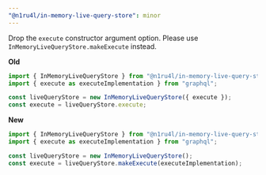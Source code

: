 ```yaml
---
"@n1ru4l/in-memory-live-query-store": minor
---
```


Drop the `execute` constructor argument option.
Please use `InMemoryLiveQueryStore.makeExecute` instead.

**Old**

```ts
import { InMemoryLiveQueryStore } from "@n1ru4l/in-memory-live-query-store";
import { execute as executeImplementation } from "graphql";

const liveQueryStore = new InMemoryLiveQueryStore({ execute });
const execute = liveQueryStore.execute;
```

**New**

```ts
import { InMemoryLiveQueryStore } from "@n1ru4l/in-memory-live-query-store";
import { execute as executeImplementation } from "graphql";

const liveQueryStore = new InMemoryLiveQueryStore();
const execute = liveQueryStore.makeExecute(executeImplementation);
```
